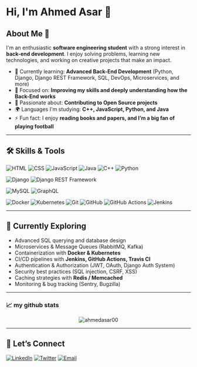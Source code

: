 # Hi, I'm Ahmed Asar 👋

## About Me 🚀

I'm an enthusiastic **software engineering student** with a strong interest in **back-end development**.
I enjoy solving problems, learning new technologies, and working on creative projects that make an impact.

- 🌱 Currently learning: **Advanced Back-End Development** (Python, Django, Django REST Framework, SQL, DevOps, Microservices, and more)
- 🔭 Focused on: **Improving my skills and deeply understanding how the Back-End works**
- 🤝 Passionate about: **Contributing to Open Source projects**
- 🌍 Languages I'm studying: **C++, JavaScript, Python, and Java**
- ⚡ Fun fact: I enjoy **reading books and papers, and I’m a big fan of playing football**

---

## 🛠️ Skills & Tools  

![HTML](https://img.shields.io/badge/-HTML-E34F26?style=flat-square&logo=html5&logoColor=white)
![CSS](https://img.shields.io/badge/-CSS-1572B6?style=flat-square&logo=css3&logoColor=white)
![JavaScript](https://img.shields.io/badge/-JavaScript-F7DF1E?style=flat-square&logo=javascript&logoColor=black)
![Java](https://img.shields.io/badge/Java-007396?style=flat-square&logo=java&logoColor=white)
![C++](https://img.shields.io/badge/C++-00599C?style=flat-square&logo=c%2B%2B&logoColor=white)
![Python](https://img.shields.io/badge/Python-3776AB?style=flat-square&logo=python&logoColor=white)

![Django](https://img.shields.io/badge/Django-092E20?style=flat-square&logo=django&logoColor=white)
![Django REST Framework](https://img.shields.io/badge/Django%20REST%20Framework-black?style=flat-square&logo=django&logoColor=white)

![MySQL](https://img.shields.io/badge/MySQL-4479A1?style=flat-square&logo=mysql&logoColor=white)
![GraphQL](https://img.shields.io/badge/GraphQL-E10098?style=flat-square&logo=graphql&logoColor=white)

![Docker](https://img.shields.io/badge/Docker-2496ED?style=flat-square&logo=docker&logoColor=white)
![Kubernetes](https://img.shields.io/badge/Kubernetes-326CE5?style=flat-square&logo=kubernetes&logoColor=white)
![Git](https://img.shields.io/badge/Git-F05032?style=flat-square&logo=git&logoColor=white)
![GitHub](https://img.shields.io/badge/GitHub-181717?style=flat-square&logo=github&logoColor=white)
![GitHub Actions](https://img.shields.io/badge/GitHub%20Actions-2088FF?style=flat-square&logo=github-actions&logoColor=white)
![Jenkins](https://img.shields.io/badge/Jenkins-D24939?style=flat-square&logo=jenkins&logoColor=white)

---

## 🚀 Currently Exploring  
- Advanced SQL querying and database design  
- Microservices & Message Queues (RabbitMQ, Kafka)  
- Containerization with **Docker & Kubernetes**  
- CI/CD pipelines with **Jenkins, GitHub Actions, Travis CI**  
- Authentication & Authorization (JWT, OAuth, Django Auth System)  
- Security best practices (SQL injection, CSRF, XSS)  
- Caching strategies with **Redis / Memcached**  
- Monitoring & bug tracking (Sentry, Bugzilla)  

---
### 📈 my github stats

<p align="center"> <img src="https://github-readme-stats.vercel.app/api?username=ahmedasar00&show_icons=true&theme=gotham" alt="ahmedasar00" />

---

## 🔗 Let’s Connect  

[![LinkedIn](https://img.shields.io/badge/LinkedIn-0A66C2?style=flat-square&logo=linkedin&logoColor=white)](https://www.linkedin.com/in/ahmed-asar-466aa5283/)
[![Twitter](https://img.shields.io/badge/Twitter-1DA1F2?style=flat-square&logo=twitter&logoColor=white)](https://twitter.com/ahmedasartech)
[![Email](https://img.shields.io/badge/Email-Contact%20Me-D14836?style=flat-square&logo=gmail&logoColor=white)](mailto:ahmedasartech@outlook.com)

